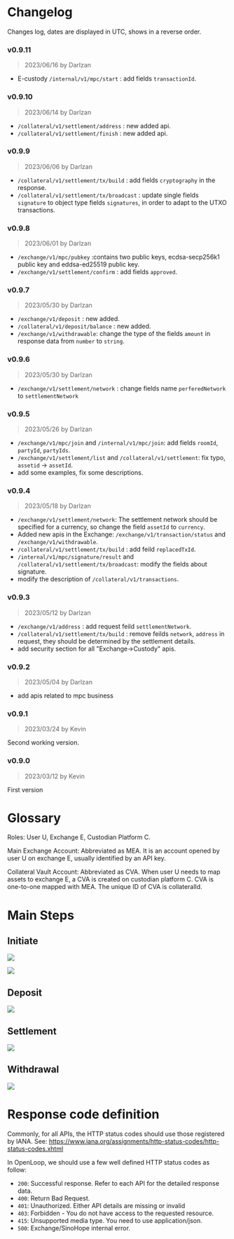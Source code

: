 # Changelog

Changes log, dates are displayed in UTC, shows in a reverse order.

### v0.9.11
> 2023/06/16 by Darlzan

- E-custody `/internal/v1/mpc/start` : add fields `transactionId`.

### v0.9.10
> 2023/06/14 by Darlzan

- `/collateral/v1/settlement/address` : new added api.
- `/collateral/v1/settlement/finish` : new added api.

### v0.9.9
> 2023/06/06 by Darlzan

- `/collateral/v1/settlement/tx/build` : add fields `cryptography` in the response.
- `/collateral/v1/settlement/tx/broadcast` : update single fields `signature` to object type fields `signatures`, in order to adapt to the UTXO transactions.

### v0.9.8
> 2023/06/01 by Darlzan

- `/exchange/v1/mpc/pubkey` :contains two public keys, ecdsa-secp256k1 public key and eddsa-ed25519 public key.
- `/exchange/v1/settlement/confirm` : add fields `approved`.

### v0.9.7
> 2023/05/30 by Darlzan

- `/exchange/v1/deposit` : new added.
- `/collateral/v1/deposit/balance` : new added.
- `/exchange/v1/withdrawable`: change the type of the fields `amount` in response data from `number` to `string`.

### v0.9.6
> 2023/05/30 by Darlzan

- `/exchange/v1/settlement/network` : change fields name `perferedNetwork` to `settlementNetwork`

### v0.9.5
> 2023/05/26 by Darlzan

- `/exchange/v1/mpc/join` and `/internal/v1/mpc/join`: add fields `roomId`, `partyId`, `partyIds`.
- `/exchange/v1/settlement/list` and `/collateral/v1/settlement`: fix typo, `assetid` -> `assetId`.
- add some examples, fix some descriptions.

### v0.9.4
> 2023/05/18 by Darlzan

- `/exchange/v1/settlement/network`: The settlement network should be specified for a currency, so change the field `assetId` to `currency`.
- Added new apis in the Exchange: `/exchange/v1/transaction/status` and `/exchange/v1/withdrawable`.
- `/collateral/v1/settlement/tx/build` : add feild `replacedTxId`.
- `/internal/v1/mpc/signature/result` and `/collateral/v1/settlement/tx/broadcast`: modify the fields about signature.
- modify the description of `/collateral/v1/transactions`.

### v0.9.3
> 2023/05/12 by Darlzan

- `/exchange/v1/address` : add request feild `settlementNetwork`.
- `/collateral/v1/settlement/tx/build` : remove feilds `network`, `address` in request, they should be determined by the settlement details.
- add security section for all "Exchange->Custody" apis.

### v0.9.2
> 2023/05/04 by Darlzan

- add apis related to mpc business

### v0.9.1
> 2023/03/24 by Kevin

Second working version.
### v0.9.0
> 2023/03/12 by Kevin

First version

# Glossary

Roles: User U, Exchange E, Custodian Platform C.

Main Exchange Account: Abbreviated as MEA. It is an account opened by user U on exchange E, usually identified by an API key.

Collateral Vault Account: Abbreviated as CVA. When user U needs to map assets to exchange E, a CVA is created on custodian platform C. CVA is one-to-one mapped with MEA. The unique ID of CVA is collateralId.


# Main Steps

## Initiate

![](./images/setup_cva_share.png)

![](./images/setup_seq.png)

## Deposit

![](./images/deposit.png)

## Settlement

![](./images/settlement.png)

## Withdrawal

![](./images/withdraw.png)

# Response code definition

Commonly, for all APIs, the HTTP status codes should use those registered by IANA.
See: <https://www.iana.org/assignments/http-status-codes/http-status-codes.xhtml>

In OpenLoop, we should use a few well defined HTTP status codes as follow:

- `200`: Successful response. Refer to each API for the detailed response data.
- `400`: Return Bad Request.
- `401`: Unauthorized. Either API details are missing or invalid
- `403`: Forbidden - You do not have access to the requested resource.
- `415`: Unsupported media type. You need to use application/json.
- `500`: Exchange/SinoHope internal error.
